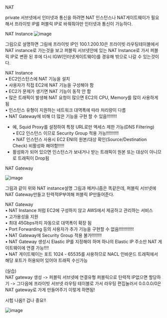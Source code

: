 NAT

private 서브넷에서 인터넷과 통신을 하려면 NAT 인스턴스나 NAT게이트웨이가 필요해서 프라이빗 IP를 퍼블릭 IP로 바꿔줘야만 인터넷과 통신이 가능하다.

NAT Instance
![image](https://user-images.githubusercontent.com/67897827/189818763-831c2385-d237-49ea-bf51-3dae0f594e14.png)

그림으로 설명하면 그림에 프라이빗 IP인 100.1.200.10은 프라이빗 라우팅테이블에서 NAT instance로 가는것을 보고 퍼블릭 서브넷안에 있는 NAT Instance로 가서 퍼블릭 IP로
변환 된 후에 다시 IGW(인터넷게이트웨이)를 경유해 밖으로 나갈 수 있는것이다.

NAT Instance  
• EC2인스턴스에 NAT 기능을 설치  
• 사용자가 직접 EC2에 NAT 기능을 구성해야 함  
• EC2가 문제가 생기면 NAT 기능이 동작 안 함  
• 많은 트래픽이 발생해 NAT 요청이 많으면 EC2의 CPU, Memory를 많이 사용하게 됨  
• 인스턴스 유형이 지원하는 네트워크 대역폭에 따라 처리량이 다름  
• NAT Gateway에 비해 더 많은 기능을 구현 할 수 있음!!!!!!!!  
  - 예, Squid Proxy를 설정하여 특정 URL로만 액세스 제한 가능(DNS Filtering)  
• EC2 인스턴스 이므로 Security Group 적용 가능!!!!!!!!!!  
• NAT 인스턴스 사용시 EC2 ENI의 원본/대상 확인(Source/Destination Check) 비활성화 해야함!!!!!  
  - 활성화가 되어 있으면 인스턴스가 보내거나 받는 트래픽이 원본 또는 대상이 아니므로 트래픽이 Drop됨  

NAT Gateway

![image](https://user-images.githubusercontent.com/67897827/189820243-148b8fd5-1be4-476c-8c96-2e62b434c5a2.png)

그림과 같이 위와 NAT instance설명 그림과 메커니즘은 똑같은데, 퍼블릭 서브넷에 NAT Gateway만들고 탄력적IP부여해 퍼블릭 IP만들어준다.

NAT Gateway  
• NAT Instance 처럼 EC2에 구성하지 않고 AWS에서 제공하고 관리하는 서비스  
• 고가용성을 지원  
• 최대 45Gbps까지 자동으로 대역폭이 확장 됨  
• Port Forwarding 등의 사용자가 추가 기능을 구현할 수 없음!!!!!!!!!!!!  
• NAT Gateway에 Security Group 적용 불가!!!!!!!!  
• NAT Gateway 생성시 Elastic IP를 지정해야 하며 하나의 Elastic IP 주소만 NAT 게이트웨이에 연결 가능!!!!  
• NAT 게이트웨이는 포트 1024 - 65535를 사용하므로 NACL 인바운드 트래픽에서 해당 포트가 허용되어 있어야 트래픽 수신가능  

(실습)  
NAT gateway 생성 -> 퍼블릭 서브넷에 연결유형 퍼블릭으로 탄력적 IP없으면 할당하기 -> 그다음에 프라이빗 서브넷 라우팅 테이블로 가서 라우팅 편집눌러서 0.0.0.0/0은
NAT gateway로 가게 만들어주기 이렇게 하면됨!

시험 나옴!! 겁나 중요!!

![image](https://user-images.githubusercontent.com/67897827/189825408-3db1383c-cee7-4a8d-9184-25d1e69da703.png)



